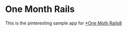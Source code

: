 # One Month Rails

This is the pinteresting sample app for 
[*One Moth Rails8](htt://onemonthrails.com)